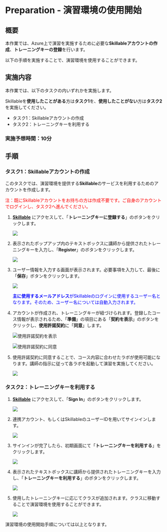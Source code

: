 # Preparation - 演習環境の使用開始

## 概要

本作業では、Azure上で演習を実施するために必要な**Skillableアカウントの作成**、**トレーニングキーの登録**を行います。

以下の手順を実施することで、演習環境を使用することができます。

## 実施内容

本作業では、以下のタスクの内いずれかを実施します。

Skillableを**使用したことがある**方は**タスク1**を、**使用したことがない**方は**タスク2**を実施してください。

- タスク1：Skillableアカウントの作成
- タスク2：トレーニングキーを利用する

### 実施予想時間：10分

## 手順

### タスク1：Skillableアカウントの作成

このタスクでは、演習環境を提供する**Skillable**のサービスを利用するためのアカウントを作成します。

<font color="Red">注：既にSkillableアカウントをお持ちの方は作成不要です。ご自身のアカウントでログインし、タスク2へ進んでください。</font>

1. **[Skillable](https://alh.learnondemand.net/)** にアクセスして、「**トレーニングキーに登録する**」のボタンをクリックします。

   ![](./media/toppage01.png)

   

2. 表示されたポップアップ内のテキストボックスに講師から提供されたトレーニングキーを入力し、「**Register**」のボタンをクリックします。

   ![](./media/trainingkeyregister.png)

   

3. ユーザー情報を入力する画面が表示されます。必要事項を入力して、最後に「**保存**」ボタンをクリックします。

   ![](./media/userprofile.png)

   <font color="Blue">**主に使用するメールアドレス**がSkillableのログインに使用するユーザー名となります。そのため、ユーザー名については自動入力されます。</font>

   

4. アカウントが作成され、トレーニングキーが紐づけられます。登録したコース情報が表示されるため、「**準備**」の項目にある「**契約を表示**」のボタンをクリックし、**使用許諾契約**に「**同意**」します。

   ![使用許諾契約を表示](./media/acceptterm01.png)

   

   ![使用許諾契約に同意](./media/acceptterm02.png)

   

5. 使用許諾契約に同意することで、コース内容に合わせたラボが使用可能になります。講師の指示に従って各ラボを起動して演習を実施してください。

   ![](./media/uselabs.png)



### タスク2：トレーニングキーを利用する

1. **[Skillable](https://alh.learnondemand.net/)** にアクセスして、「**Sign In**」のボタンをクリックします。

   ![](./media/toppage02.png)

   

2. 連携アカウント、もしくはSkillableのユーザーIDを用いてサインインします。

   ![](./media/signin.png)

   

3. サインインが完了したら、初期画面にて「**トレーニングキーを利用する**」をクリックします。

   ![](./media/useTrainingKey.png)

   

4. 表示されたテキストボックスに講師から提供されたトレーニングキーを入力し、「**トレーニングキーを利用する**」のボタンをクリックします。

   ![](./media/enterTrainingKey.png)

5. 使用したトレーニングキーに応じてクラスが追加されます。クラスに移動することで演習環境を使用することができます。

   ![](./media/class.png)



演習環境の使用開始手順については以上となります。

